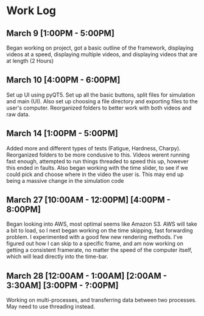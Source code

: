 # Work Log

## March 9 [1:00PM - 5:00PM]

Began working on project, got a basic outline of the framework, displaying videos at a speed, displaying multiple videos, and displaying videos that are at length (2 Hours)

## March 10 [4:00PM - 6:00PM]

Set up UI using pyQT5. Set up all the basic buttons, split files for simulation and main (UI). Also set up choosing a file directory and exporting files to the user's computer. Reorganized folders to better work with both videos and raw data.

## March 14 [1:00PM - 5:00PM]

Added more and different types of tests (Fatigue, Hardness, Charpy). Reorganized folders to be more condusive to this. Videos werent running fast enough, attempted to run things threaded to speed this up, however this ended in faults. Also began working with the time slider, to see if we could pick and choose where in the video the user is. This may end up being a massive change in the simulation code

## March 27 [10:00AM - 12:00PM] [4:00PM - 8:00PM]

Began looking into AWS, most optimal seems like Amazon S3. AWS will take a bit to load, so I next began working on the time skipping, fast forwarding problem. I experimented with a good few new rendering methods. I've figured out how I can skip to a specific frame, and am now working on getting a consistent framerate, no matter the speed of the computer itself, which will lead directly into the time-bar.

## March 28 [12:00AM - 1:00AM] [2:00AM - 3:30AM] [3:00PM - ?:00PM]

Working on multi-processes, and transferring data between two processes. May need to use threading instead.